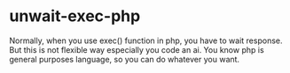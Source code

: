 # unwait-exec-php
Normally, when you use exec() function in php, you have to wait response. But this is not flexible way especially you code an ai. You know php is general purposes language, so you can do whatever you want. 
